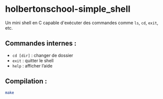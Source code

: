 # holbertonschool-simple_shell

Un mini shell en C capable d'exécuter des commandes comme `ls`, `cd`, `exit`, etc.

## Commandes internes :
- `cd [dir]` : changer de dossier
- `exit` : quitter le shell
- `help` : afficher l’aide

## Compilation :
```bash
make
